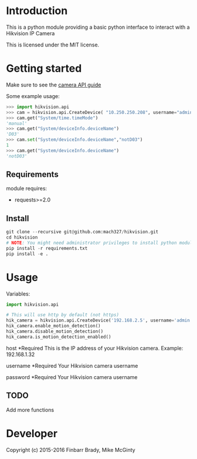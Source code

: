 Introduction
============

This is a python module providing a basic python
interface to interact with a Hikvision IP Camera

This is licensed under the MIT license.

Getting started
===============

Make sure to see the [camera API guide](http://bit.ly/1RuyUuF)

Some example usage:

```python
>>> import hikvision.api
>>> cam = hikvision.api.CreateDevice( "10.250.250.208", username="admin", password="PASSWORDHERE")
>>> cam.get("System/time.timeMode")
'manual'
>>> cam.get("System/deviceInfo.deviceName")
'D03'
>>> cam.set("System/deviceInfo.deviceName","notD03")
1
>>> cam.get("System/deviceInfo.deviceName")
'notD03'
```



Requirements
------------

module requires:
 * requests>=2.0


Install
-------
```python
git clone --recursive git@github.com:mach327/hikvision.git
cd hikvision
# NOTE: You might need administrator privileges to install python modules.
pip install -r requirements.txt
pip install -e .
```

# Usage

Variables:

```python
import hikvision.api

# This will use http by default (not https)
hik_camera = hikvision.api.CreateDevice('192.168.2.5', username='admin', password='12345')
hik_camera.enable_motion_detection()
hik_camera.disable_motion_detection()
hik_camera.is_motion_detection_enabled()
```

host
*Required
This is the IP address of your Hikvision camera. Example: 192.168.1.32

username
*Required
Your Hikvision camera username

password
*Required
Your Hikvision camera username



TODO
------------
Add more functions

Developer
=========

Copyright (c) 2015-2016 Finbarr Brady, Mike McGinty
